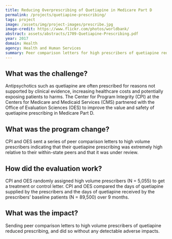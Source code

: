 ```yaml
---
title: Reducing Overprescribing of Quetiapine in Medicare Part D
permalink: /projects/quetiapine-prescribing/
tags: project
image: /assets/img/project-images/prescribe.jpg
image-credit: https://www.flickr.com/photos/worldbank/
abstract: assets/abstracts/1709-Quetiapine-Prescribing.pdf
year: 2017
domain: Health
agency: Health and Human Services
summary: Peer comparison letters for high prescribers of quetiapine reduce prescription volume and improve guideline conformity of prescription fills.
---
```

## What was the challenge?

Antipsychotics such as quetiapine are often prescribed for reasons not supported by clinical evidence, increasing healthcare costs and potentially exposing patients to harms. The Center for Program Integrity (CPI) at the Centers for Medicare and Medicaid Services (CMS) partnered with the Office of Evaluation Sciences (OES) to improve the value and safety of quetiapine prescribing in Medicare Part D.


## What was the program change?

CPI and OES sent a series of peer comparison letters to high volume prescribers indicating that their quetiapine prescribing was extremely high relative to their within-state peers and that it was under review.

## How did the evaluation work?

CPI and OES randomly assigned high volume prescribers (N = 5,055) to get a treatment or control letter. CPI and OES compared the days of quetiapine supplied by the prescribers and the days of quetiapine received by the prescribers’ baseline patients (N = 89,500) over 9 months.

## What was the impact?

Sending peer comparison letters to high volume prescribers of quetiapine reduced prescribing, and did so without any detectable adverse impacts.
